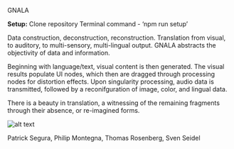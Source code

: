 GNALA

<strong>Setup:</strong> 
Clone repository
Terminal command - ‘npm run setup’ 

Data construction, deconstruction, reconstruction.  Translation from visual, to auditory, to multi-sensory, multi-lingual output.  GNALA abstracts the objectivity of data and information.  

Beginning with language/text, visual content is then generated. The visual results populate UI nodes, which then are dragged through processing nodes for distortion effects.  Upon singularity processing, audio data is transmitted, followed by a reconifguration of image, color, and lingual data.  

There is a beauty in translation, a witnessing of the remaining fragments through their absence, or re-imagined forms.

![alt text](https://cdn.rawgit.com/rasianart/GNALA/427de0c3/public/video/gnalacut1.gif)

Patrick Segura, Philip Montegna, Thomas Rosenberg, Sven Seidel
